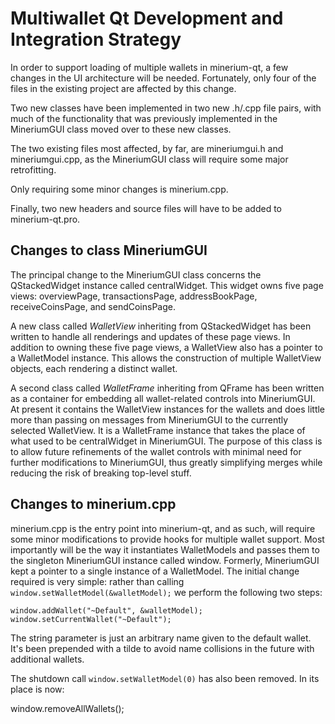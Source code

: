 Multiwallet Qt Development and Integration Strategy
===================================================

In order to support loading of multiple wallets in minerium-qt, a few changes in the UI architecture will be needed.
Fortunately, only four of the files in the existing project are affected by this change.

Two new classes have been implemented in two new .h/.cpp file pairs, with much of the functionality that was previously
implemented in the MineriumGUI class moved over to these new classes.

The two existing files most affected, by far, are mineriumgui.h and mineriumgui.cpp, as the MineriumGUI class will require
some major retrofitting.

Only requiring some minor changes is minerium.cpp.

Finally, two new headers and source files will have to be added to minerium-qt.pro.

Changes to class MineriumGUI
---------------------------
The principal change to the MineriumGUI class concerns the QStackedWidget instance called centralWidget.
This widget owns five page views: overviewPage, transactionsPage, addressBookPage, receiveCoinsPage, and sendCoinsPage.

A new class called *WalletView* inheriting from QStackedWidget has been written to handle all renderings and updates of
these page views. In addition to owning these five page views, a WalletView also has a pointer to a WalletModel instance.
This allows the construction of multiple WalletView objects, each rendering a distinct wallet.

A second class called *WalletFrame* inheriting from QFrame has been written as a container for embedding all wallet-related
controls into MineriumGUI. At present it contains the WalletView instances for the wallets and does little more than passing on messages
from MineriumGUI to the currently selected WalletView. It is a WalletFrame instance
that takes the place of what used to be centralWidget in MineriumGUI. The purpose of this class is to allow future
refinements of the wallet controls with minimal need for further modifications to MineriumGUI, thus greatly simplifying
merges while reducing the risk of breaking top-level stuff.

Changes to minerium.cpp
----------------------
minerium.cpp is the entry point into minerium-qt, and as such, will require some minor modifications to provide hooks for
multiple wallet support. Most importantly will be the way it instantiates WalletModels and passes them to the
singleton MineriumGUI instance called window. Formerly, MineriumGUI kept a pointer to a single instance of a WalletModel.
The initial change required is very simple: rather than calling `window.setWalletModel(&walletModel);` we perform the
following two steps:

	window.addWallet("~Default", &walletModel);
	window.setCurrentWallet("~Default");

The string parameter is just an arbitrary name given to the default wallet. It's been prepended with a tilde to avoid name collisions in the future with additional wallets.

The shutdown call `window.setWalletModel(0)` has also been removed. In its place is now:

window.removeAllWallets();
